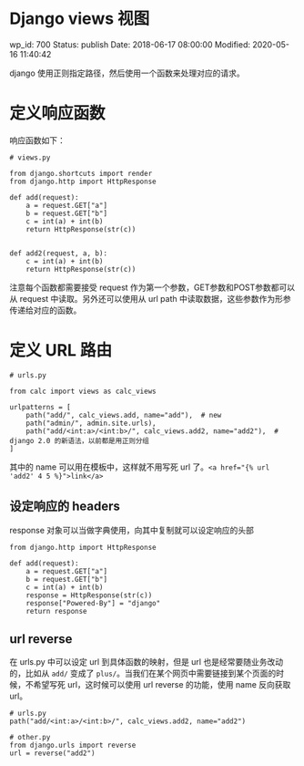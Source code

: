 # Django views 视图


wp_id: 700
Status: publish
Date: 2018-06-17 08:00:00
Modified: 2020-05-16 11:40:42


django 使用正则指定路径，然后使用一个函数来处理对应的请求。

# 定义响应函数

响应函数如下：

```
# views.py

from django.shortcuts import render
from django.http import HttpResponse
 
def add(request):
    a = request.GET["a"]
    b = request.GET["b"]
    c = int(a) + int(b)
    return HttpResponse(str(c))


def add2(request, a, b):
    c = int(a) + int(b)
    return HttpResponse(str(c))
```

注意每个函数都需要接受 request 作为第一个参数，GET参数和POST参数都可以从 request 中读取。另外还可以使用从 url path 中读取数据，这些参数作为形参传递给对应的函数。

# 定义 URL 路由

```
# urls.py

from calc import views as calc_views
 
urlpatterns = [
    path("add/", calc_views.add, name="add"),  # new
    path("admin/", admin.site.urls),
    path("add/<int:a>/<int:b>/", calc_views.add2, name="add2"),  # django 2.0 的新语法，以前都是用正则分组
]
```

其中的 name 可以用在模板中，这样就不用写死 url 了。`<a href="{% url 'add2' 4 5 %}">link</a>`

## 设定响应的 headers

response 对象可以当做字典使用，向其中复制就可以设定响应的头部

```
from django.http import HttpResponse

def add(request):
    a = request.GET["a"]
    b = request.GET["b"]
    c = int(a) + int(b)
    response = HttpResponse(str(c))
    response["Powered-By"] = "django"
    return response
```

## url reverse

在 urls.py 中可以设定 url 到具体函数的映射，但是 url 也是经常要随业务改动的，比如从 `add/` 变成了 `plus/`。当我们在某个网页中需要链接到某个页面的时候，不希望写死 url，这时候可以使用 url reverse 的功能，使用 name 反向获取 url。

```
# urls.py
path("add/<int:a>/<int:b>/", calc_views.add2, name="add2")

# other.py
from django.urls import reverse
url = reverse("add2")
```